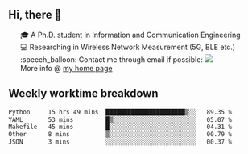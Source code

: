 <h2 > Hi, there 👋 </h3>

<div >
 <ul>
 🎓 A Ph.D. student in Information and Communication Engineering <br>
 💻 Researching in Wireless Network Measurement (5G, BLE etc.)<br>
 :speech_balloon: Contact me through email if possible: <a href="mailto:ethanjia@sjtu.edu.cn"><img src="https://img.shields.io/badge/-ethanjia@sjtu.edu.cn-c14438?style=plastic&logo=Gmail&logoColor=white&link=mailto:mailto:ethanjia@sjtu.edu.cn"></a> <br>
  More info @ <a href="https://haifengjia.github.io">my home page</a>
 </ul>
</div>

<h2 >
Weekly worktime breakdown
</h1>


<!--START_SECTION:waka-->

```txt
Python     15 hrs 49 mins  ██████████████████████▒░░   89.35 %
YAML       53 mins         █▒░░░░░░░░░░░░░░░░░░░░░░░   05.07 %
Makefile   45 mins         █░░░░░░░░░░░░░░░░░░░░░░░░   04.31 %
Other      8 mins          ▒░░░░░░░░░░░░░░░░░░░░░░░░   00.79 %
JSON       3 mins          ░░░░░░░░░░░░░░░░░░░░░░░░░   00.37 %
```

<!--END_SECTION:waka-->


